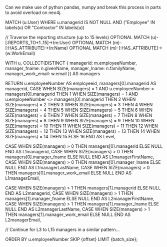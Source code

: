 Can we make use of python pandas, numpy and break this process in parts to avoid overload on neo4j.

MATCH (u:User) 
WHERE u.managerid IS NOT NULL 
AND ("Employee" IN labels(u) OR "Contractor" IN labels(u))

// Traverse the reporting structure (up to 15 levels)
OPTIONAL MATCH (u)-[:REPORTS_TO*1..15]->(m:User)
OPTIONAL MATCH (m)-[:HAS_ATTRIBUTE]->(n:Name)
OPTIONAL MATCH (m)-[:HAS_ATTRIBUTE]->(w:WorkEmail)

WITH u, COLLECT(DISTINCT {
    managerid: m.employeeNumber,
    manager_fname: n.givenName,
    manager_lname: n.familyName,
    manager_work_email: w.email
}) AS managers

RETURN u.employeeNumber AS employeeid,
managers[0].managerid AS managerid,
CASE 
    WHEN SIZE(managers) = 1 AND u.employeeNumber = managers[0].managerid THEN 1
    WHEN SIZE(managers) = 1 AND u.employeeNumber <> managers[0].managerid THEN 2
    WHEN SIZE(managers) = 2 THEN 3
    WHEN SIZE(managers) = 3 THEN 4
    WHEN SIZE(managers) = 4 THEN 5
    WHEN SIZE(managers) = 5 THEN 6
    WHEN SIZE(managers) = 6 THEN 7
    WHEN SIZE(managers) = 7 THEN 8
    WHEN SIZE(managers) = 8 THEN 9
    WHEN SIZE(managers) = 9 THEN 10
    WHEN SIZE(managers) = 10 THEN 11
    WHEN SIZE(managers) = 11 THEN 12
    WHEN SIZE(managers) = 12 THEN 13
    WHEN SIZE(managers) = 13 THEN 14
    WHEN SIZE(managers) = 14 THEN 15
    ELSE 16
END AS Level,

CASE 
    WHEN SIZE(managers) > 0 THEN managers[0].managerid 
    ELSE NULL 
END AS L1managerid,
CASE 
    WHEN SIZE(managers) > 0 THEN managers[0].manager_fname 
    ELSE NULL 
END AS L1managerFirstName,
CASE 
    WHEN SIZE(managers) > 0 THEN managers[0].manager_lname 
    ELSE NULL 
END AS L1managerLastName,
CASE 
    WHEN SIZE(managers) > 0 THEN managers[0].manager_work_email 
    ELSE NULL 
END AS L1managerEmail,

CASE 
    WHEN SIZE(managers) > 1 THEN managers[1].managerid 
    ELSE NULL 
END AS L2managerid,
CASE 
    WHEN SIZE(managers) > 1 THEN managers[1].manager_fname 
    ELSE NULL 
END AS L2managerFirstName,
CASE 
    WHEN SIZE(managers) > 1 THEN managers[1].manager_lname 
    ELSE NULL 
END AS L2managerLastName,
CASE 
    WHEN SIZE(managers) > 1 THEN managers[1].manager_work_email 
    ELSE NULL 
END AS L2managerEmail,

// Continue for L3 to L15 managers in a similar pattern...

ORDER BY u.employeeNumber
SKIP {offset} LIMIT {batch_size};
